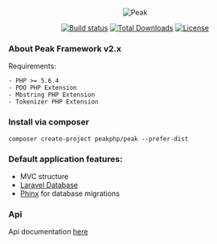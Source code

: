 <p align="center"><img src="http://francoislajoie.com/assets/img/peaklogo.jpg" alt="Peak"></p>
<p align="center">
<a href="https://travis-ci.org/peakphp/framework"><img src="https://travis-ci.org/peakphp/framework.svg" alt="Build status"></a>
<a href="https://packagist.org/packages/peakphp/framework"><img src="https://poser.pugx.org/peakphp/framework/downloads" alt="Total Downloads"></a>
<a href="https://packagist.org/packages/peakphp/framework"><img src="https://poser.pugx.org/peakphp/framework/license" alt="License"></a>
</p>

### About Peak Framework v2.x

Requirements:

    - PHP >= 5.6.4
    - PDO PHP Extension
    - Mbstring PHP Extension
    - Tokenizer PHP Extension

### Install via composer

```
composer create-project peakphp/peak --prefer-dist
```

### Default application features:

 - MVC structure
 - [Laravel Database](https://github.com/illuminate/database)
 - [Phinx](https://github.com/robmorgan/phinx) for database migrations

### Api

Api documentation [here](http://api.peakframework.com)